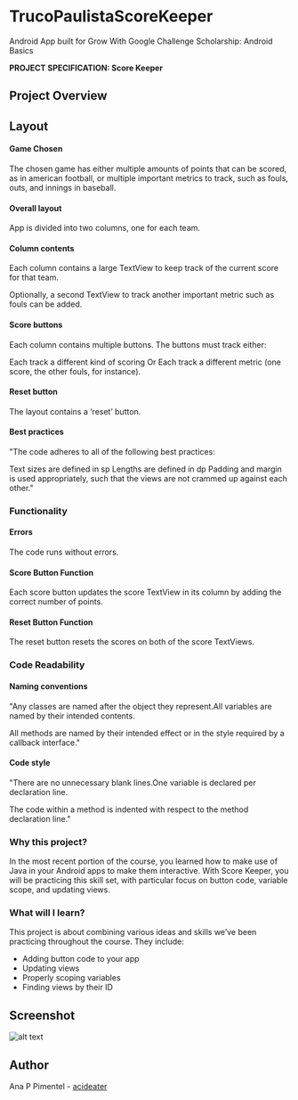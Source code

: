 # TrucoPaulistaScoreKeeper

Android App built for Grow With Google Challenge Scholarship: Android Basics

**PROJECT SPECIFICATION: Score Keeper**

## Project Overview

## Layout

#### Game Chosen

The chosen game has either multiple amounts of points that can be scored, as in american football, or multiple important metrics to track, such as fouls, outs, and innings in baseball.

#### Overall layout

App is divided into two columns, one for each team.

#### Column contents

Each column contains a large TextView to keep track of the current score for that team.

Optionally, a second TextView to track another important metric such as fouls can be added.

#### Score buttons

Each column contains multiple buttons. The buttons must track either:

Each track a different kind of scoring Or Each track a different metric (one score, the other fouls, for instance).

#### Reset button

The layout contains a ‘reset’ button.

#### Best practices

"The code adheres to all of the following best practices:

Text sizes are defined in sp
Lengths are defined in dp
Padding and margin is used appropriately, such that the views are not crammed up against each other."

### Functionality

#### Errors

The code runs without errors.

#### Score Button Function

Each score button updates the score TextView in its column by adding the correct number of points.

#### Reset Button Function

The reset button resets the scores on both of the score TextViews.

### Code Readability

#### Naming conventions

"Any classes are named after the object they represent.All variables are named by their intended contents.

All methods are named by their intended effect or in the style required by a callback interface."

#### Code style

"There are no unnecessary blank lines.One variable is declared per declaration line.

The code within a method is indented with respect to the method declaration line."

### Why this project?

In the most recent portion of the course, you learned how to make use of Java in your Android apps to make them interactive. With Score Keeper, you will be practicing this skill set, with particular focus on button code, variable scope, and updating views.

### What will I learn?

This project is about combining various ideas and skills we’ve been practicing throughout the course. They include:

- Adding button code to your app
- Updating views
- Properly scoping variables
- Finding views by their ID

## Screenshot

![alt text](https://discourse-cdn-sjc3.com/udacity/uploads/default/optimized/4X/4/9/e/49e45d0ccdf69309dbeb1de94b670b0420c1dc08_1_281x500.jpg)

## Author

Ana P Pimentel - [acideater](https://github.com/acideater)
